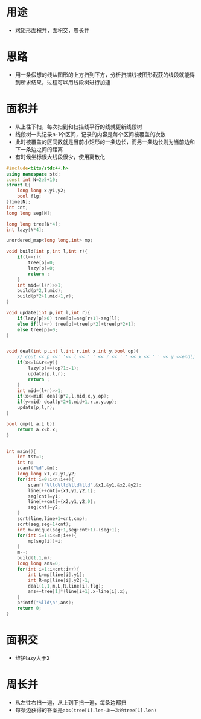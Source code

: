 # 用途
- 求矩形面积并，面积交，周长并
# 思路
- 用一条假想的线从图形的上方扫到下方，分析扫描线被图形截获的线段就能得到所求结果，过程可以用线段树进行加速
# 面积并
- 从上往下扫，每次扫到和扫描线平行的线就更新线段树
- 线段树一共记录n-1个区间，记录的内容是每个区间被覆盖的次数
- 此时被覆盖的区间数就是当前小矩形的一条边长，而另一条边长则为当前边和下一条边之间的距离
- 有时候坐标很大线段很少，使用离散化
```cpp
#include<bits/stdc++.h>
using namespace std;
const int N=2e5+10;
struct L{
    long long x,y1,y2;
    bool flg;
}line[N];
int cnt;
long long seg[N];

long long tree[N*4];
int lazy[N*4];

unordered_map<long long,int> mp;

void build(int p,int l,int r){
    if(l==r){
        tree[p]=0;
        lazy[p]=0;
        return ;
    }
    int mid=(l+r)>>1;
    build(p*2,l,mid);
    build(p*2+1,mid+1,r);
}

void update(int p,int l,int r){
    if(lazy[p]>0) tree[p]=seg[r+1]-seg[l];
    else if(l!=r) tree[p]=tree[p*2]+tree[p*2+1];
    else tree[p]=0;
}


void deal(int p,int l,int r,int x,int y,bool op){
    // cout << p <<' '<< l << ' ' << r << ' ' << x << ' ' << y <<endl;
    if(x<=l&&r<=y){
        lazy[p]+=(op?1:-1);
        update(p,l,r);
        return ;
    }
    int mid=(l+r)>>1;
    if(x<=mid) deal(p*2,l,mid,x,y,op);
    if(y>mid) deal(p*2+1,mid+1,r,x,y,op);
    update(p,l,r);
}

bool cmp(L a,L b){
    return a.x<b.x;
}


int main(){
    int tst=1;
    int n;
    scanf("%d",&n);
    long long x1,x2,y1,y2;
    for(int i=0;i<n;i++){
        scanf("%lld%lld%lld%lld",&x1,&y1,&x2,&y2);
        line[++cnt]={x1,y1,y2,1};
        seg[cnt]=y1;
        line[++cnt]={x2,y1,y2,0};
        seg[cnt]=y2;
    }
    sort(line,line+1+cnt,cmp);
    sort(seg,seg+1+cnt);
    int m=unique(seg+1,seg+cnt+1)-(seg+1);
    for(int i=1;i<=m;i++){
        mp[seg[i]]=i;
    }
    m--;
    build(1,1,m);
    long long ans=0;
    for(int i=1;i<cnt;i++){
        int L=mp[line[i].y1];
        int R=mp[line[i].y2]-1;
        deal(1,1,m,L,R,line[i].flg);
        ans+=tree[1]*(line[i+1].x-line[i].x);
    }
    printf("%lld\n",ans);
    return 0;
}
```
# 面积交
- 维护lazy大于2
# 周长并
- 从左往右扫一遍，从上到下扫一遍，每条边都扫
- 每条边获得的答案是`abs(tree[1].len-上一次的tree[1].len)`